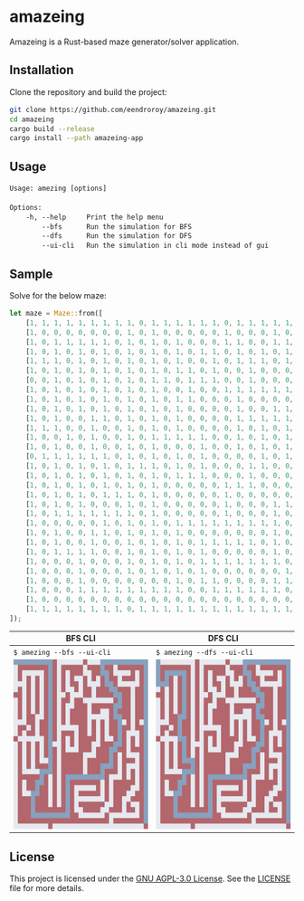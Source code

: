 # amazeing

Amazeing is a Rust-based maze generator/solver application.

## Installation

Clone the repository and build the project:

```sh
git clone https://github.com/eendroroy/amazeing.git
cd amazeing
cargo build --release
cargo install --path amazeing-app
```

## Usage

```txt
Usage: amezing [options]

Options:
    -h, --help     Print the help menu
        --bfs      Run the simulation for BFS
        --dfs      Run the simulation for DFS
        --ui-cli   Run the simulation in cli mode instead of gui
```

## Sample

Solve for the below maze:

```rust
let maze = Maze::from([
    [1, 1, 1, 1, 1, 1, 1, 1, 1, 0, 1, 1, 1, 1, 1, 1, 0, 1, 1, 1, 1, 1, 1, 1, 1, 1, 1, 1, 1, 1, 1],
    [1, 0, 0, 0, 0, 0, 0, 0, 1, 0, 1, 0, 0, 0, 0, 0, 1, 0, 0, 0, 1, 0, 0, 1, 0, 0, 0, 0, 0, 0, 1],
    [1, 0, 1, 1, 1, 1, 1, 0, 1, 0, 1, 0, 1, 0, 0, 0, 1, 1, 0, 0, 1, 1, 0, 1, 1, 1, 1, 0, 1, 0, 1],
    [1, 0, 1, 0, 1, 0, 1, 0, 1, 0, 1, 0, 1, 0, 1, 1, 0, 1, 0, 1, 0, 1, 0, 0, 1, 0, 0, 0, 1, 0, 1],
    [1, 1, 1, 0, 1, 0, 1, 0, 1, 0, 1, 0, 1, 0, 0, 1, 0, 1, 1, 1, 0, 1, 1, 0, 1, 1, 1, 1, 1, 0, 1],
    [1, 0, 1, 0, 1, 0, 1, 0, 1, 0, 1, 0, 1, 1, 0, 1, 0, 0, 1, 0, 0, 0, 1, 1, 0, 0, 0, 1, 0, 0, 1],
    [0, 0, 1, 0, 1, 0, 1, 0, 1, 0, 1, 1, 0, 1, 1, 1, 0, 0, 1, 0, 0, 0, 0, 1, 1, 0, 0, 1, 0, 0, 1],
    [1, 0, 1, 0, 1, 0, 1, 0, 1, 0, 1, 0, 0, 1, 0, 0, 1, 1, 1, 1, 1, 1, 1, 0, 1, 0, 0, 1, 0, 0, 1],
    [1, 0, 1, 0, 1, 0, 1, 0, 1, 0, 1, 0, 1, 1, 0, 0, 0, 1, 0, 0, 0, 0, 0, 1, 1, 0, 0, 1, 0, 0, 1],
    [1, 0, 1, 0, 1, 0, 1, 0, 1, 0, 1, 0, 1, 0, 0, 0, 0, 1, 0, 0, 1, 1, 0, 1, 0, 0, 0, 1, 0, 0, 1],
    [1, 0, 1, 0, 0, 1, 1, 0, 1, 0, 1, 0, 1, 0, 0, 0, 0, 1, 1, 1, 1, 1, 0, 1, 1, 0, 0, 1, 0, 0, 1],
    [1, 1, 1, 0, 0, 1, 0, 0, 1, 0, 1, 0, 1, 0, 0, 0, 0, 1, 0, 1, 0, 1, 0, 0, 1, 1, 0, 1, 0, 1, 1],
    [1, 0, 0, 1, 0, 1, 0, 0, 1, 0, 1, 1, 1, 1, 1, 0, 0, 1, 0, 1, 0, 1, 0, 0, 1, 0, 0, 1, 0, 0, 1],
    [1, 0, 1, 0, 0, 1, 0, 0, 1, 0, 1, 0, 0, 0, 1, 0, 0, 1, 0, 1, 0, 1, 0, 0, 1, 0, 1, 1, 1, 0, 1],
    [0, 1, 1, 1, 1, 1, 1, 0, 1, 0, 1, 0, 1, 0, 1, 0, 0, 0, 0, 1, 0, 1, 1, 0, 1, 0, 1, 0, 1, 0, 1],
    [1, 0, 1, 0, 1, 0, 1, 0, 1, 1, 1, 0, 1, 0, 1, 0, 0, 0, 1, 1, 0, 0, 0, 1, 1, 0, 1, 0, 1, 0, 1],
    [1, 0, 1, 0, 1, 0, 1, 0, 1, 0, 1, 0, 1, 1, 1, 0, 0, 0, 1, 0, 0, 0, 1, 1, 0, 0, 1, 0, 0, 0, 1],
    [1, 0, 1, 0, 1, 0, 1, 0, 1, 0, 1, 0, 0, 0, 0, 0, 1, 1, 1, 0, 0, 0, 1, 0, 1, 0, 1, 1, 1, 0, 1],
    [1, 0, 1, 0, 1, 0, 1, 1, 1, 0, 1, 0, 0, 0, 0, 0, 1, 0, 0, 0, 0, 0, 1, 0, 1, 0, 0, 0, 1, 0, 1],
    [1, 0, 1, 0, 1, 0, 0, 0, 1, 0, 1, 0, 0, 0, 0, 0, 1, 0, 0, 0, 1, 1, 1, 0, 1, 0, 1, 1, 1, 0, 1],
    [1, 0, 1, 1, 1, 1, 1, 1, 1, 0, 1, 0, 0, 0, 0, 0, 1, 0, 0, 0, 1, 0, 0, 0, 1, 0, 1, 0, 1, 0, 1],
    [1, 0, 0, 0, 0, 0, 1, 0, 1, 0, 1, 0, 1, 1, 1, 1, 1, 1, 1, 1, 1, 0, 1, 1, 1, 0, 1, 0, 1, 0, 1],
    [1, 0, 1, 0, 0, 1, 1, 0, 1, 0, 1, 0, 1, 0, 0, 0, 0, 0, 0, 0, 1, 0, 1, 0, 0, 0, 0, 0, 1, 0, 1],
    [1, 0, 1, 0, 0, 1, 0, 0, 1, 0, 1, 0, 1, 0, 1, 1, 1, 1, 1, 0, 1, 0, 1, 0, 0, 0, 0, 1, 1, 0, 1],
    [1, 0, 1, 1, 1, 1, 0, 0, 1, 0, 1, 0, 1, 0, 1, 0, 0, 0, 0, 0, 1, 0, 1, 0, 0, 0, 1, 1, 0, 0, 1],
    [1, 0, 0, 0, 1, 0, 0, 0, 1, 0, 1, 0, 1, 0, 1, 1, 1, 1, 1, 1, 1, 0, 1, 0, 0, 1, 1, 0, 0, 0, 1],
    [1, 0, 0, 0, 1, 0, 0, 0, 1, 0, 1, 0, 1, 0, 1, 0, 0, 0, 0, 0, 0, 1, 1, 0, 0, 1, 0, 1, 1, 0, 1],
    [1, 0, 0, 0, 1, 0, 0, 0, 0, 0, 0, 0, 1, 0, 1, 1, 0, 0, 0, 0, 1, 1, 0, 0, 0, 1, 0, 0, 1, 0, 1],
    [1, 0, 0, 0, 1, 1, 1, 1, 1, 1, 1, 1, 1, 0, 0, 1, 1, 1, 1, 1, 1, 0, 1, 1, 1, 1, 1, 1, 1, 0, 1],
    [1, 0, 0, 0, 0, 0, 0, 0, 0, 0, 0, 0, 0, 0, 0, 0, 0, 0, 0, 0, 0, 0, 1, 0, 0, 0, 0, 0, 0, 0, 1],
    [1, 1, 1, 1, 1, 1, 1, 1, 0, 1, 1, 1, 1, 1, 1, 1, 1, 1, 1, 1, 1, 1, 1, 1, 1, 1, 1, 1, 1, 1, 0],
]);
```

| BFS CLI                                                                  | DFS CLI                                                                  |
|--------------------------------------------------------------------------|--------------------------------------------------------------------------|
| `$ amezing --bfs --ui-cli`                                               | `$ amezing --dfs --ui-cli`                                               |
| <img alt="bfs_cli.png" height="300px" src="./.data/images/bfs_cli.png"/> | <img alt="dfs_cli.png" height="300px" src="./.data/images/dfs_cli.png"/> |

## License

This project is licensed under the [GNU AGPL-3.0 License](https://www.gnu.org/licenses/agpl-3.0.html). See
the [LICENSE](./LICENSE) file for more details.
